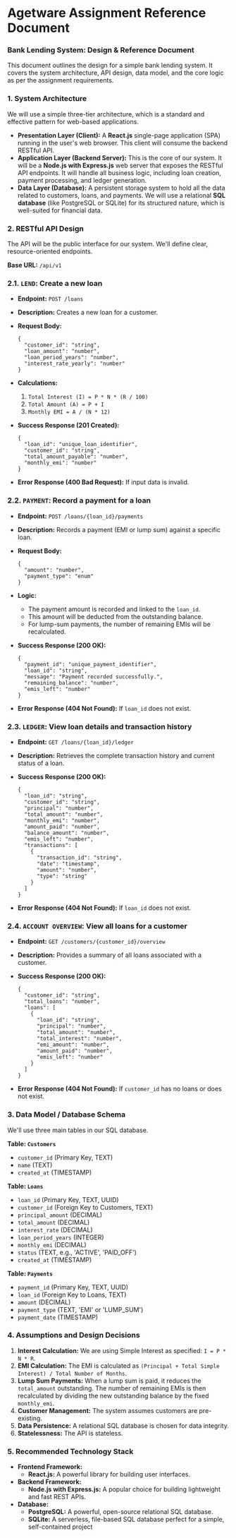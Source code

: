 # Agetware Assignment Reference Document

### Bank Lending System: Design & Reference Document

This document outlines the design for a simple bank lending system. It covers the system architecture, API design, data model, and the core logic as per the assignment requirements.

### 1. System Architecture

We will use a simple three-tier architecture, which is a standard and effective pattern for web-based applications.

- **Presentation Layer (Client):** A **React.js** single-page application (SPA) running in the user's web browser. This client will consume the backend RESTful API.
- **Application Layer (Backend Server):** This is the core of our system. It will be a **Node.js with Express.js** web server that exposes the RESTful API endpoints. It will handle all business logic, including loan creation, payment processing, and ledger generation.
- **Data Layer (Database):** A persistent storage system to hold all the data related to customers, loans, and payments. We will use a relational **SQL database** (like PostgreSQL or SQLite) for its structured nature, which is well-suited for financial data.

### 2. RESTful API Design

The API will be the public interface for our system. We'll define clear, resource-oriented endpoints.

**Base URL:** `/api/v1`

### **2.1. `LEND`: Create a new loan**

- **Endpoint:** `POST /loans`
- **Description:** Creates a new loan for a customer.
- **Request Body:**
    
    ```
    {
      "customer_id": "string",
      "loan_amount": "number",
      "loan_period_years": "number",
      "interest_rate_yearly": "number"
    }
    
    ```
    
- **Calculations:**
    1. `Total Interest (I) = P * N * (R / 100)`
    2. `Total Amount (A) = P + I`
    3. `Monthly EMI = A / (N * 12)`
- **Success Response (201 Created):**
    
    ```
    {
      "loan_id": "unique_loan_identifier",
      "customer_id": "string",
      "total_amount_payable": "number",
      "monthly_emi": "number"
    }
    
    ```
    
- **Error Response (400 Bad Request):** If input data is invalid.

### **2.2. `PAYMENT`: Record a payment for a loan**

- **Endpoint:** `POST /loans/{loan_id}/payments`
- **Description:** Records a payment (EMI or lump sum) against a specific loan.
- **Request Body:**
    
    ```
    {
      "amount": "number",
      "payment_type": "enum"
    }
    
    ```
    
- **Logic:**
    - The payment amount is recorded and linked to the `loan_id`.
    - This amount will be deducted from the outstanding balance.
    - For lump-sum payments, the number of remaining EMIs will be recalculated.
- **Success Response (200 OK):**
    
    ```
    {
      "payment_id": "unique_payment_identifier",
      "loan_id": "string",
      "message": "Payment recorded successfully.",
      "remaining_balance": "number",
      "emis_left": "number"
    }
    
    ```
    
- **Error Response (404 Not Found):** If `loan_id` does not exist.

### **2.3. `LEDGER`: View loan details and transaction history**

- **Endpoint:** `GET /loans/{loan_id}/ledger`
- **Description:** Retrieves the complete transaction history and current status of a loan.
- **Success Response (200 OK):**
    
    ```
    {
      "loan_id": "string",
      "customer_id": "string",
      "principal": "number",
      "total_amount": "number",
      "monthly_emi": "number",
      "amount_paid": "number",
      "balance_amount": "number",
      "emis_left": "number",
      "transactions": [
        {
          "transaction_id": "string",
          "date": "timestamp",
          "amount": "number",
          "type": "string"
        }
      ]
    }
    
    ```
    
- **Error Response (404 Not Found):** If `loan_id` does not exist.

### **2.4. `ACCOUNT OVERVIEW`: View all loans for a customer**

- **Endpoint:** `GET /customers/{customer_id}/overview`
- **Description:** Provides a summary of all loans associated with a customer.
- **Success Response (200 OK):**
    
    ```
    {
      "customer_id": "string",
      "total_loans": "number",
      "loans": [
        {
          "loan_id": "string",
          "principal": "number",
          "total_amount": "number",
          "total_interest": "number",
          "emi_amount": "number",
          "amount_paid": "number",
          "emis_left": "number"
        }
      ]
    }
    
    ```
    
- **Error Response (404 Not Found):** If `customer_id` has no loans or does not exist.

### 3. Data Model / Database Schema

We'll use three main tables in our SQL database.

**Table: `Customers`**

- `customer_id` (Primary Key, TEXT)
- `name` (TEXT)
- `created_at` (TIMESTAMP)

**Table: `Loans`**

- `loan_id` (Primary Key, TEXT, UUID)
- `customer_id` (Foreign Key to Customers, TEXT)
- `principal_amount` (DECIMAL)
- `total_amount` (DECIMAL)
- `interest_rate` (DECIMAL)
- `loan_period_years` (INTEGER)
- `monthly_emi` (DECIMAL)
- `status` (TEXT, e.g., 'ACTIVE', 'PAID_OFF')
- `created_at` (TIMESTAMP)

**Table: `Payments`**

- `payment_id` (Primary Key, TEXT, UUID)
- `loan_id` (Foreign Key to Loans, TEXT)
- `amount` (DECIMAL)
- `payment_type` (TEXT, 'EMI' or 'LUMP_SUM')
- `payment_date` (TIMESTAMP)

### 4. Assumptions and Design Decisions

1. **Interest Calculation:** We are using Simple Interest as specified: `I = P * N * R`.
2. **EMI Calculation:** The EMI is calculated as `(Principal + Total Simple Interest) / Total Number of Months`.
3. **Lump Sum Payments:** When a lump sum is paid, it reduces the `total_amount` outstanding. The number of remaining EMIs is then recalculated by dividing the new outstanding balance by the fixed `monthly_emi`.
4. **Customer Management:** The system assumes customers are pre-existing.
5. **Data Persistence:** A relational SQL database is chosen for data integrity.
6. **Statelessness:** The API is stateless.

### 5. Recommended Technology Stack

- **Frontend Framework:**
    - **React.js:** A powerful library for building user interfaces.
- **Backend Framework:**
    - **Node.js with Express.js:** A popular choice for building lightweight and fast REST APIs.
- **Database:**
    - **PostgreSQL:** A powerful, open-source relational SQL database.
    - **SQLite:** A serverless, file-based SQL database perfect for a simple, self-contained project
